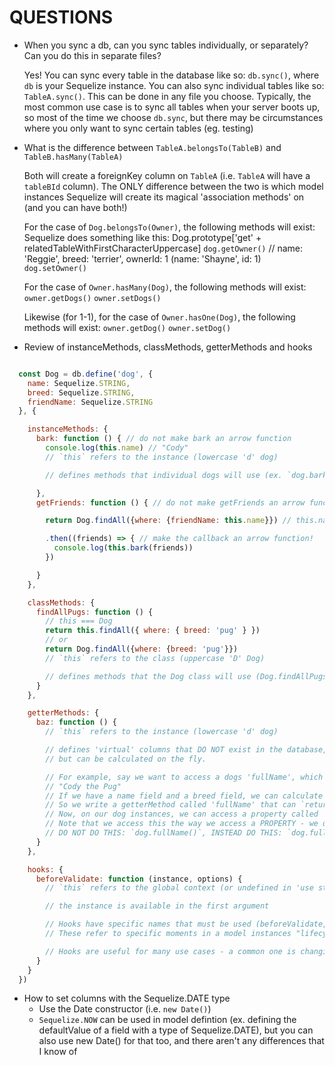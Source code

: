 # QUESTIONS

* When you sync a db, can you sync tables individually, or separately? Can you do this in separate files?

  Yes! You can sync every table in the database like so: `db.sync()`, where `db` is your Sequelize instance.
  You can also sync individual tables like so: `TableA.sync()`. This can be done in any file you choose.
  Typically, the most common use case is to sync all tables when your server boots up, so most of the time
  we choose `db.sync`, but there may be circumstances where you only want to sync certain tables (eg. testing)

* What is the difference between `TableA.belongsTo(TableB)` and `TableB.hasMany(TableA)`

  Both will create a foreignKey column on `TableA` (i.e. `TableA` will have a `tableBId` column).
  The ONLY difference between the two is which model instances Sequelize will create
  its magical 'association methods' on (and you can have both!)

  For the case of `Dog.belongsTo(Owner)`, the following methods will exist:
      Sequelize does something like this: Dog.prototype['get' + relatedTableWithFirstCharacterUppercase]
    `dog.getOwner()` // name: 'Reggie', breed: 'terrier', ownerId: 1 (name: 'Shayne', id: 1)
    `dog.setOwner()`

  For the case of `Owner.hasMany(Dog)`, the following methods will exist:
    `owner.getDogs()`
    `owner.setDogs()`

  Likewise (for 1-1), for the case of `Owner.hasOne(Dog)`, the following methods will exist:
    `owner.getDog()`
    `owner.setDog()`

* Review of instanceMethods, classMethods, getterMethods and hooks

```javascript

  const Dog = db.define('dog', {
    name: Sequelize.STRING,
    breed: Sequelize.STRING,
    friendName: Sequelize.STRING
  }, {

    instanceMethods: {
      bark: function () { // do not make bark an arrow function
        console.log(this.name) // "Cody"
        // `this` refers to the instance (lowercase 'd' dog)

        // defines methods that individual dogs will use (ex. `dog.bark()`)

      },
      getFriends: function () { // do not make getFriends an arrow function

        return Dog.findAll({where: {friendName: this.name}}) // this.name === "Cody"

        .then((friends) => { // make the callback an arrow function!
          console.log(this.bark(friends))
        })

      }
    },

    classMethods: {
      findAllPugs: function () {
        // this === Dog
        return this.findAll({ where: { breed: 'pug' } })
        // or
        return Dog.findAll({where: {breed: 'pug'}})
        // `this` refers to the class (uppercase 'D' Dog)

        // defines methods that the Dog class will use (Dog.findAllPugs())
      }
    },

    getterMethods: {
      baz: function () {
        // `this` refers to the instance (lowercase 'd' dog)

        // defines 'virtual' columns that DO NOT exist in the database,
        // but can be calculated on the fly.

        // For example, say we want to access a dogs 'fullName', which is its name + its breed like so:
        // "Cody the Pug"
        // If we have a name field and a breed field, we can calculate this by concatenating name and breed.
        // So we write a getterMethod called 'fullName' that can `return this.name + ' the ' + this.breed`.
        // Now, on our dog instances, we can access a property called `dog.fullName`.
        // Note that we access this the way we access a PROPERTY - we do NOT invoke this.
        // DO NOT DO THIS: `dog.fullName()`, INSTEAD DO THIS: `dog.fullName`
      }
    },

    hooks: {
      beforeValidate: function (instance, options) {
        // `this` refers to the global context (or undefined in 'use strict')

        // the instance is available in the first argument

        // Hooks have specific names that must be used (beforeValidate, beforeSave, afterValidate, afterSave, etc)
        // These refer to specific moments in a model instances "lifecycle"

        // Hooks are useful for many use cases - a common one is changing other instances when one instance is updated
      }
    }
  })

```

* How to set columns with the Sequelize.DATE type
  * Use the Date constructor (i.e. `new Date()`)
  * `Sequelize.NOW` can be used in model defintion
    (ex. defining the defaultValue of a field with a type of Sequelize.DATE),
    but you can also use new Date() for that too, and there aren't any differences that I know of
